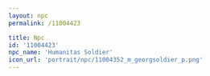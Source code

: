 ```yaml
---
layout: npc
permalink: /11004423

title: Npc
id: '11004423'
npc_name: 'Humanitas Soldier'
icon_url: 'portrait/npc/11004352_m_georgsoldier_p.png'
---
```

